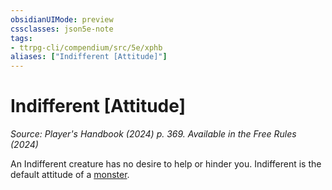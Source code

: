 ```yaml
---
obsidianUIMode: preview
cssclasses: json5e-note
tags:
- ttrpg-cli/compendium/src/5e/xphb
aliases: ["Indifferent [Attitude]"]
---
```

# Indifferent [Attitude]
*Source: Player's Handbook (2024) p. 369. Available in the Free Rules (2024)* 

An Indifferent creature has no desire to help or hinder you. Indifferent is the default attitude of a [monster](Misc%20Files/CLI/rules/variant-rules/monster-xphb.md).